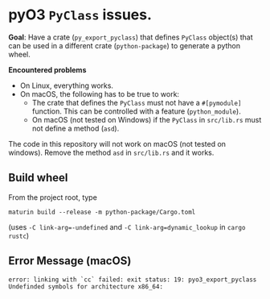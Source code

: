 # pyO3 `PyClass` issues.

**Goal**: Have a crate (`py_export_pyclass`) that defines `PyClass` object(s) that can be used in a different crate (`python-package`) to generate a python wheel.

**Encountered problems**

- On Linux, everything works.
- On macOS, the following has to be true to work:
  - The crate that defines the `PyClass` must not have a `#[pymodule]` function. This can be controlled with a feature (`python_module`).
  - On macOS (not tested on Windows) if the `PyClass` in `src/lib.rs` must not define a method (`asd`).

The code in this repository will not work on macOS (not tested on windows).
Remove the method `asd` in `src/lib.rs` and it works.

## Build wheel

From the project root, type

```
maturin build --release -m python-package/Cargo.toml
```

(uses `-C link-arg=-undefined` and `-C link-arg=dynamic_lookup` in `cargo rustc`)

## Error Message (macOS)

```
error: linking with `cc` failed: exit status: 19: pyo3_export_pyclass
Undefinded symbols for architecture x86_64:

```